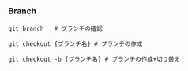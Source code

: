 ### Branch

```
git branch   # ブランチの確認

git checkout {ブランチ名} # ブランチの作成

git checkout -b {ブランチ名} # ブランチの作成+切り替え
```